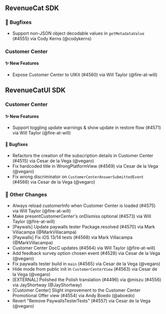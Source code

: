 ## RevenueCat SDK
### 🐞 Bugfixes
* Support non-JSON object decodable values in `getMetadataValue` (#4555) via Cody Kerns (@codykerns)
### Customer Center
#### ✨ New Features
* Expose Customer Center to UIKit (#4560) via Will Taylor (@fire-at-will)

## RevenueCatUI SDK
### Customer Center
#### ✨ New Features
* Support toggling update warnings & show update in restore flow (#4571) via Will Taylor (@fire-at-will)
#### 🐞 Bugfixes
* Refactors the creation of the subscription details in Customer Center (#4515) via Cesar de la Vega (@vegaro)
* Fix hardcoded title in WrongPlatformView (#4569) via Cesar de la Vega (@vegaro)
* Fix wrong discriminator on `CustomerCenterAnswerSubmittedEvent` (#4566) via Cesar de la Vega (@vegaro)

### 🔄 Other Changes
* Always reload customerInfo when Customer Center is loaded (#4575) via Will Taylor (@fire-at-will)
* Make presentCustomerCenter's onDismiss optional (#4573) via Will Taylor (@fire-at-will)
* [Paywals] Update paywalls tester Package.resolved (#4570) via Mark Villacampa (@MarkVillacampa)
* [Paywalls] Fix iOS 13/14 tests (#4568) via Mark Villacampa (@MarkVillacampa)
* Customer Center DocC updates (#4564) via Will Taylor (@fire-at-will)
* Add feedback survey option chosen event (#4528) via Cesar de la Vega (@vegaro)
* Fix paywalls tester build in `main` (#4565) via Cesar de la Vega (@vegaro)
* Hide mode from public init in `CustomerCenterView` (#4563) via Cesar de la Vega (@vegaro)
* [EXTERNAL] Polished the Polish translation (#4496) via @miszu (#4556) via JayShortway (@JayShortway)
* [Customer Center] Slight improvement to the Customer Center Promotional Offer view (#4554) via Andy Boedo (@aboedo)
* Revert "Remove PaywallsTesterTests" (#4557) via Cesar de la Vega (@vegaro)
